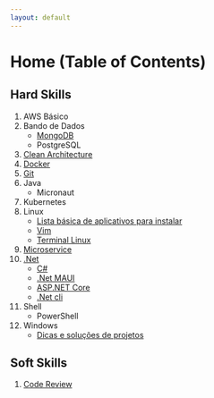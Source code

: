 ```yaml
---
layout: default
---
```


# Home (Table of Contents)

## Hard Skills

1. AWS Básico
1. Bando de Dados
    * [MongoDB](./content/mongo/index.html)
    * PostgreSQL
1. [Clean Architecture](./content/clean_architecture/index.html)
1. [Docker](./content/docker/index.html)
1. [Git](./content/git/index.html)
1. Java
    * Micronaut
1. Kubernetes
1. Linux
    * [Lista básica de aplicativos para instalar](./content/linux/aplicativos_instalar/index.html)
    * [Vim](./content/vim/index.html)
    * [Terminal Linux](./content/linux/terminal/index.html)
1. [Microservice](./content/microservice/index.html)
1. [.Net](./content/net/index.html)
    * [C#](./content/net/csharp/index.html)
    * [.Net MAUI](./content/net/maui/index.html)
    * [ASP.NET Core](./content/net/aspnet/index.html)
    * [.Net cli](./content/net/cli/index.html)
1. Shell
    * PowerShell
1. Windows
    * [Dicas e soluções de projetos](./content/windows/dicas/index.html)

## Soft Skills

1. [Code Review](./content/code_review/index.html)
